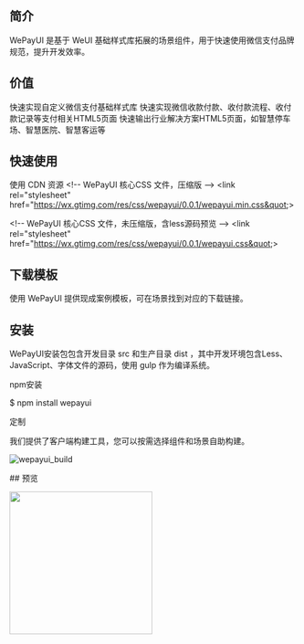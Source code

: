 ## 简介
WePayUI 是基于 WeUI 基础样式库拓展的场景组件，用于快速使用微信支付品牌规范，提升开发效率。

## 价值

快速实现自定义微信支付基础样式库
快速实现微信收款付款、收付款流程、收付款记录等支付相关HTML5页面
快速输出行业解决方案HTML5页面，如智慧停车场、智慧医院、智慧客运等

## 快速使用

使用 CDN 资源
&lt;!-- WePayUI 核心CSS 文件，压缩版 --&gt;
&lt;link rel=&quot;stylesheet&quot; href=&quot;https://wx.gtimg.com/res/css/wepayui/0.0.1/wepayui.min.css&quot;&gt;

&lt;!-- WePayUI 核心CSS 文件，未压缩版，含less源码预览 --&gt;
&lt;link rel=&quot;stylesheet&quot; href=&quot;https://wx.gtimg.com/res/css/wepayui/0.0.1/wepayui.css&quot;&gt;

## 下载模板

使用 WePayUI 提供现成案例模板，可在场景找到对应的下载链接。

## 安装

WePayUI安装包包含开发目录 src 和生产目录 dist ，其中开发环境包含Less、JavaScript、字体文件的源码，使用 gulp 作为编译系统。

npm安装

$ npm install wepayui

定制

我们提供了客户端构建工具，您可以按需选择组件和场景自助构建。
<p>
    <img src="https://wepayui.github.io/img/wepayui_build.gif" alt="wepayui_build" class="wepayui-build-show">
</p>
## 预览
<p>
<img width="250" height="250" src="https://wepayui.github.io/img/code.png">
</p>
